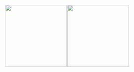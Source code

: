 <a href="https://github.com/Zacgamingpro1234">
<img height=200 align="left" src="https://github-readme-stats.vercel.app/api?username=Zacgamingpro1234&bg_color=50,410101,1C0202&title_color=f86790&icon_color=f86790&text_color=ffffff&custom_title=Zacgamingpro1234's%20Stats&border_radius=6&include_all_commits=true&show_icons=true&hide=contribs&rank_icon=percentile&border_color=f86790"/>
</a>
<a href="https://github.com/Zacgamingpro1234?tab=repositories">
<img height=200 align="left" src="https://github-readme-stats.vercel.app/api/top-langs/?username=Zacgamingpro1234&bg_color=50,410101,1C0202&title_color=f86790&icon_color=f86790&text_color=ffffff&custom_title=Most%20Used%20Languages&border_radius=6&layout=compact&border_color=f86790"/>
</a>

